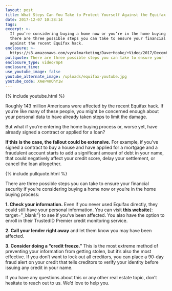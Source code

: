 ```yaml
---
layout: post
title: What Steps Can You Take to Protect Yourself Against the Equifax Hack?
date: 2017-12-07 10:28:14
tags:
excerpt: >-
  If you’re considering buying a home now or you’re in the home buying process,
  there are three possible steps you can take to ensure your financial security
  against the recent Equifax hack.
enclosure: >-
  https://s3.amazonaws.com/vyralmarketing/Dave+Hooke/+Video/2017/December/Central+PA+Real+Estate+Agent-+What+Steps+Can+You+Take+to+Protect+Yourself+Against+the+Equifax+Hack%253F.mp4
pullquote: There are three possible steps you can take to ensure your financial security.
enclosure_type: video/mp4
enclosure_time:
use_youtube_image: false
youtube_alternate_image: /uploads/equifax-youtube.jpg
youtube_code: XAeP4nOhY1w
---
```



{% include youtube.html %}

Roughly 143 million Americans were affected by the recent Equifax hack. If you’re like many of these people, you might be concerned enough about your personal data to have already taken steps to limit the damage.

But what if you’re entering the home buying process or, worse yet, have already signed a contract or applied for a loan?

**If this is the case, the fallout could be extensive.** For example, if you’ve signed a contract to buy a house and have applied for a mortgage and a fraudulent account starts to add a significant amount of debt in your name, that could negatively affect your credit score, delay your settlement, or cancel the loan altogether.

{% include pullquote.html %}

There are three possible steps you can take to ensure your financial security if you’re considering buying a home now or you’re in the home buying process:

**1. Check your information.** Even if you never used Equifax directly, they could still have your personal information. You can visit [**this website**](https://www.equifaxsecurity2017.com/){: target="_blank"} to see if you’ve been affected. You also have the option to enroll in their TrustedID Premier credit monitoring service.

**2. Call your lender right away** and let them know you may have been affected.

**3. Consider doing a “credit freeze.”** This is the most extreme method of preventing your information from getting stolen, but it’s also the most effective. If you don’t want to lock out all creditors, you can place a 90-day fraud alert on your credit that tells creditors to verify your identity before issuing any credit in your name.

If you have any questions about this or any other real estate topic, don’t hesitate to reach out to us. We’d love to help you.